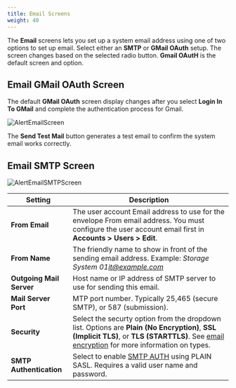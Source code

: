 ```yaml
---
title: Email Screens
weight: 40
---
```



The **Email** screens lets you set up a system email address using one of two options to set up email. Select either an **SMTP** or **GMail OAuth** setup. The screen changes based on the selected radio button. **Gmail OAutH** is the default screen and option.

## Email GMail OAuth Screen
The default **GMail OAuth** screen display changes after you select **Login In To GMail** and complete the authentication process for Gmail. 

![AlertEmailScreen](/images/SCALE/22.02/AlertEmailScreen.png "Alert Email Screen")

The **Send Test Mail** button generates a test email to confirm the system email works correctly.

## Email SMTP Screen

![AlertEmailSMTPScreen](/images/SCALE/22.02/AlertEmailSMTPScreen.png "Alert Email SMTP Screen")

| Setting | Description |
|---------|-------------|
| **From Email** | The user account Email address to use for the envelope From email address. You must configure the user account email first in **Accounts > Users > Edit**. |
| **From Name** | The friendly name to show in front of the sending email address. Example: *Storage System 01<it@example.com>* |
| **Outgoing Mail Server** | Host name or IP address of SMTP server to use for sending this email. |
| **Mail Server Port** | MTP port number. Typically 25,465 (secure SMTP), or 587 (submission). |
| **Security** | Select the securty option from the dropdown list. Options are **Plain (No Encryption)**, **SSL (Implicit TLS)**, or **TLS (STARTTLS)**. See [email encryption](https://www.fastmail.com/help/technical/ssltlsstarttls.html) for more information on types. |
| **SMTP Authentication** | Select to enable [SMTP AUTH](https://en.wikipedia.org/wiki/SMTP_Authentication) using PLAIN SASL. Requires a valid user name and password. |


